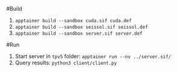 #Build
1. `apptainer build --sandbox cuda.sif cuda.def`
2. `apptainer build --sandbox seissol.sif seissol.def`
3. `apptainer build --sandbox server.sif server.def`

#Run
1. Start server in `tpv5` folder: `apptainer run --nv ../server.sif/`
2. Query results: `python3 client/client.py`

